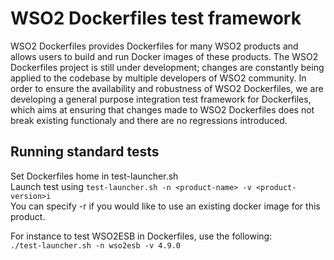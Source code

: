 # WSO2 Dockerfiles test framework

WSO2 Dockerfiles provides Dockerfiles for many WSO2 products and allows users to build and run Docker images of these products. The WSO2 Dockerfiles project is still under development; changes are constantly being applied to the codebase by multiple developers of WSO2 community. In order to ensure the availability and robustness of WSO2 Dockerfiles, we are developing a general purpose integration test framework for Dockerfiles, which aims at ensuring that changes made to WSO2 Dockerfiles does not break existing functionaly and there are no regressions introduced.

## Running standard tests
Set Dockerfiles home in test-launcher.sh  
Launch test using ```test-launcher.sh -n <product-name> -v <product-version>i```  
You can specify -r if you would like to use an existing docker image for this product.

For instance to test WSO2ESB in Dockerfiles, use the following:  
```./test-launcher.sh -n wso2esb -v 4.9.0```


